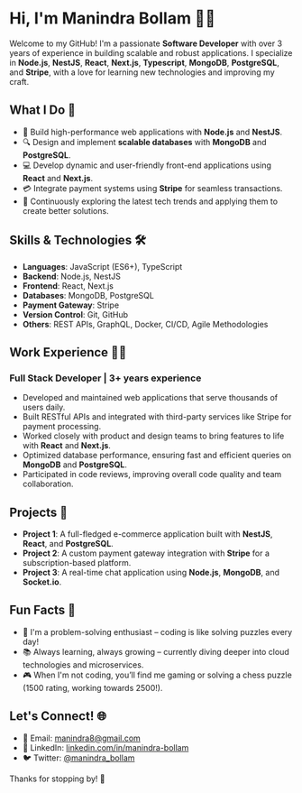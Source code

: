 # Hi, I'm Manindra Bollam 👨‍💻

Welcome to my GitHub! I'm a passionate **Software Developer** with over 3 years of experience in building scalable and robust applications. I specialize in **Node.js**, **NestJS**, **React**, **Next.js**, **Typescript**, **MongoDB**, **PostgreSQL**, and **Stripe**, with a love for learning new technologies and improving my craft. 

## What I Do 🔧

- 🚀 Build high-performance web applications with **Node.js** and **NestJS**.
- 🔍 Design and implement **scalable databases** with **MongoDB** and **PostgreSQL**.
- 💻 Develop dynamic and user-friendly front-end applications using **React** and **Next.js**.
- 💳 Integrate payment systems using **Stripe** for seamless transactions.
- 🌱 Continuously exploring the latest tech trends and applying them to create better solutions.

## Skills & Technologies 🛠

- **Languages**: JavaScript (ES6+), TypeScript
- **Backend**: Node.js, NestJS
- **Frontend**: React, Next.js
- **Databases**: MongoDB, PostgreSQL
- **Payment Gateway**: Stripe
- **Version Control**: Git, GitHub
- **Others**: REST APIs, GraphQL, Docker, CI/CD, Agile Methodologies

## Work Experience 🧑‍💻

### Full Stack Developer | 3+ years experience
- Developed and maintained web applications that serve thousands of users daily.
- Built RESTful APIs and integrated with third-party services like Stripe for payment processing.
- Worked closely with product and design teams to bring features to life with **React** and **Next.js**.
- Optimized database performance, ensuring fast and efficient queries on **MongoDB** and **PostgreSQL**.
- Participated in code reviews, improving overall code quality and team collaboration.

## Projects 🚧

- **Project 1**: A full-fledged e-commerce application built with **NestJS**, **React**, and **PostgreSQL**.
- **Project 2**: A custom payment gateway integration with **Stripe** for a subscription-based platform.
- **Project 3**: A real-time chat application using **Node.js**, **MongoDB**, and **Socket.io**.

## Fun Facts 🎉

- 🧩 I'm a problem-solving enthusiast – coding is like solving puzzles every day!
- 📚 Always learning, always growing – currently diving deeper into cloud technologies and microservices.
- 🎮 When I'm not coding, you’ll find me gaming or solving a chess puzzle (1500 rating, working towards 2500!).

## Let's Connect! 🌐

- 📧 Email: [manindra8@gmail.com](mailto:manindra8@gmail.com)
- 💼 LinkedIn: [linkedin.com/in/manindra-bollam](https://www.linkedin.com/in/manindra-bollam/)
- 🐦 Twitter: [@manindra_bollam](https://twitter.com/manindra_bollam)

Thanks for stopping by! 🚀
